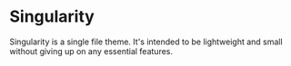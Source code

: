 Singularity
===

Singularity is a single file theme. It's intended to be lightweight and small without giving up on any essential features. 
